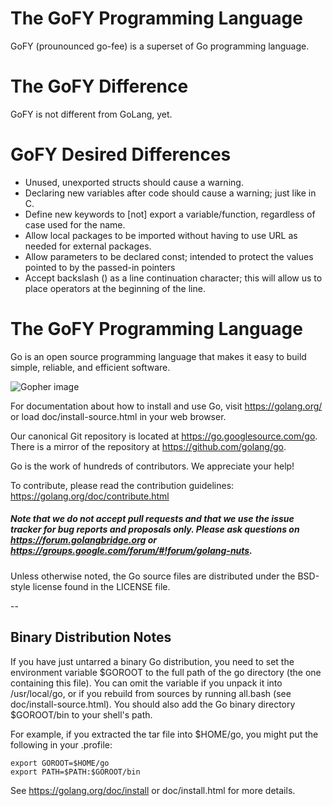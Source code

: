# The GoFY Programming Language

GoFY (prounounced go-fee) is a superset of Go programming language.

# The GoFY Difference

GoFY is not different from GoLang, yet.

# GoFY Desired Differences

- Unused, unexported structs should cause a warning.
- Declaring new variables after code should cause a warning; just like in C.
- Define new keywords to [not] export a variable/function, regardless of case used for the name.
- Allow local packages to be imported without having to use URL as needed for external packages.
- Allow parameters to be declared const; intended to protect the values pointed to by the passed-in pointers
- Accept backslash (\) as a line continuation character; this will allow us to place operators at the beginning of the line.

# The GoFY Programming Language

Go is an open source programming language that makes it easy to build simple,
reliable, and efficient software.

![Gopher image](doc/gopher/fiveyears.jpg)

For documentation about how to install and use Go,
visit https://golang.org/ or load doc/install-source.html
in your web browser.

Our canonical Git repository is located at https://go.googlesource.com/go.
There is a mirror of the repository at https://github.com/golang/go.

Go is the work of hundreds of contributors. We appreciate your help!

To contribute, please read the contribution guidelines:
	https://golang.org/doc/contribute.html

##### Note that we do not accept pull requests and that we use the issue tracker for bug reports and proposals only. Please ask questions on https://forum.golangbridge.org or https://groups.google.com/forum/#!forum/golang-nuts.

Unless otherwise noted, the Go source files are distributed
under the BSD-style license found in the LICENSE file.

--

## Binary Distribution Notes

If you have just untarred a binary Go distribution, you need to set
the environment variable $GOROOT to the full path of the go
directory (the one containing this file).  You can omit the
variable if you unpack it into /usr/local/go, or if you rebuild
from sources by running all.bash (see doc/install-source.html).
You should also add the Go binary directory $GOROOT/bin
to your shell's path.

For example, if you extracted the tar file into $HOME/go, you might
put the following in your .profile:

	export GOROOT=$HOME/go
	export PATH=$PATH:$GOROOT/bin

See https://golang.org/doc/install or doc/install.html for more details.

